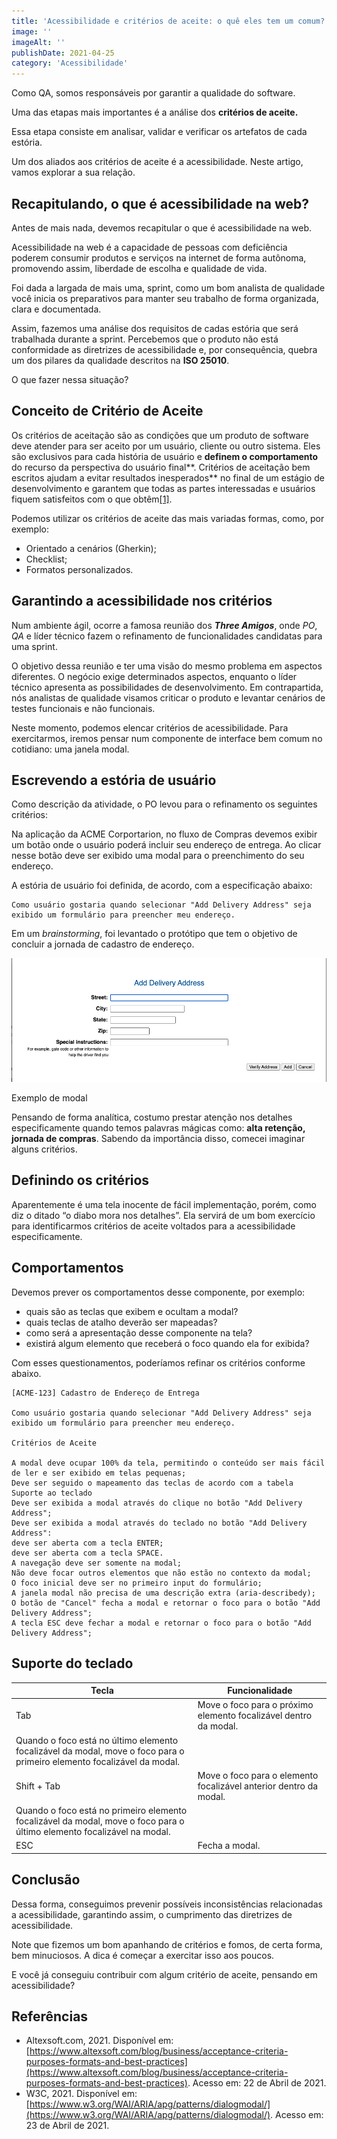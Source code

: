 ```yaml
---
title: 'Acessibilidade e critérios de aceite: o quê eles tem um comum?'
image: ''
imageAlt: ''
publishDate: 2021-04-25
category: 'Acessibilidade'
---
```


Como QA, somos responsáveis por garantir a qualidade do software.

Uma das etapas mais importantes é a análise dos **critérios de aceite.**

Essa etapa consiste em analisar, validar e verificar os artefatos de cada estória.

Um dos aliados aos critérios de aceite é a acessibilidade. Neste artigo, vamos explorar a sua relação.

## Recapitulando, o que é acessibilidade na web?

Antes de mais nada, devemos recapitular o que é acessibilidade na web.

Acessibilidade na web é a capacidade de pessoas com deficiência poderem consumir produtos e serviços na internet de forma autônoma, promovendo assim, liberdade de escolha e qualidade de vida.

Foi dada a largada de mais uma, sprint, como um bom analista de qualidade você inicia os preparativos para manter seu trabalho de forma organizada, clara e documentada.

Assim, fazemos uma análise dos requisitos de cadas estória que será trabalhada durante a sprint. Percebemos que o produto não está conformidade as diretrizes de acessibilidade e, por consequência, quebra um dos pilares da qualidade descritos na **ISO 25010**.

O que fazer nessa situação?

## Conceito de Critério de Aceite

Os critérios de aceitação são as condições que um produto de software deve atender para ser aceito por um usuário, cliente ou outro sistema. Eles são exclusivos para cada história de usuário e **definem o comportamento** do recurso da perspectiva do usuário final**. Critérios de aceitação bem escritos ajudam a evitar resultados inesperados** no final de um estágio de desenvolvimento e garantem que todas as partes interessadas e usuários fiquem satisfeitos com o que obtêm[\[1\]](https://www.altexsoft.com/blog/business/acceptance-criteria-purposes-formats-and-best-practices).

Podemos utilizar os critérios de aceite das mais variadas formas, como, por exemplo:

- Orientado a cenários (Gherkin);
- Checklist;
- Formatos personalizados.

## Garantindo a acessibilidade nos critérios

Num ambiente ágil, ocorre a famosa reunião dos **_Three Amigos_**, onde _PO_, _QA_ e líder técnico fazem o refinamento de funcionalidades candidatas para uma sprint.

O objetivo dessa reunião e ter uma visão do mesmo problema em aspectos diferentes. O negócio exige determinados aspectos, enquanto o líder técnico apresenta as possibilidades de desenvolvimento. Em contrapartida, nós analistas de qualidade visamos criticar o produto e levantar cenários de testes funcionais e não funcionais.

Neste momento, podemos elencar critérios de acessibilidade. Para exercitarmos, iremos pensar num componente de interface bem comum no cotidiano: uma janela modal.

## Escrevendo a estória de usuário

Como descrição da atividade, o PO levou para o refinamento os seguintes critérios:

Na aplicação da ACME Corportarion, no fluxo de Compras devemos exibir um botão onde o usuário poderá incluir seu endereço de entrega. Ao clicar nesse botão deve ser exibido uma modal para o preenchimento do seu endereço.

A estória de usuário foi definida, de acordo, com a especificação abaixo:

```gherkin
Como usuário gostaria quando selecionar "Add Delivery Address" seja exibido um formulário para preencher meu endereço.
```

Em um _brainstorming_, foi levantado o protótipo que tem o objetivo de concluir a jornada de cadastro de endereço.

![Uma janela modal, nela existem informações sobre o endereço do usuário](images/modal.png)

Exemplo de modal

Pensando de forma analítica, costumo prestar atenção nos detalhes especificamente quando temos palavras mágicas como: **alta retenção, jornada de compras**. Sabendo da importância disso, comecei imaginar alguns critérios.

## Definindo os critérios

Aparentemente é uma tela inocente de fácil implementação, porém, como diz o ditado “o diabo mora nos detalhes”. Ela servirá de um bom exercício para identificarmos critérios de aceite voltados para a acessibilidade especificamente.

## Comportamentos

Devemos prever os comportamentos desse componente, por exemplo:

- quais são as teclas que exibem e ocultam a modal?
- quais teclas de atalho deverão ser mapeadas?
- como será a apresentação desse componente na tela?
- existirá algum elemento que receberá o foco quando ela for exibida?

Com esses questionamentos, poderíamos refinar os critérios conforme abaixo.

```gherkin
[ACME-123] Cadastro de Endereço de Entrega

Como usuário gostaria quando selecionar "Add Delivery Address" seja exibido um formulário para preencher meu endereço.

Critérios de Aceite

A modal deve ocupar 100% da tela, permitindo o conteúdo ser mais fácil de ler e ser exibido em telas pequenas;
Deve ser seguido o mapeamento das teclas de acordo com a tabela Suporte ao teclado
Deve ser exibida a modal através do clique no botão "Add Delivery Address";
Deve ser exibida a modal através do teclado no botão "Add Delivery Address":
deve ser aberta com a tecla ENTER;
deve ser aberta com a tecla SPACE.
A navegação deve ser somente na modal;
Não deve focar outros elementos que não estão no contexto da modal;
O foco inicial deve ser no primeiro input do formulário;
A janela modal não precisa de uma descrição extra (aria-describedy);
O botão de "Cancel" fecha a modal e retornar o foco para o botão "Add Delivery Address";
A tecla ESC deve fechar a modal e retornar o foco para o botão "Add Delivery Address";
```

## Suporte do teclado

<table><thead><tr><th>Tecla</th><th>Funcionalidade</th></tr></thead><tbody><tr><td>Tab</td><td>Move o foco para o próximo elemento focalizável dentro da modal.</td></tr><tr><td>Quando o foco está no último elemento focalizável da modal, move o foco para o primeiro elemento focalizável da modal.</td></tr><tr><td>Shift + Tab</td><td>Move o foco para o elemento focalizável anterior dentro da modal.</td></tr><tr><td>Quando o foco está no primeiro elemento focalizável da modal, move o foco para o último elemento focalizável na modal.</td></tr><tr><td>ESC</td><td>Fecha a modal.</td></tr></tbody></table>

## Conclusão

Dessa forma, conseguimos prevenir possíveis inconsistências relacionadas a acessibilidade, garantindo assim, o cumprimento das diretrizes de acessibilidade.

Note que fizemos um bom apanhando de critérios e fomos, de certa forma, bem minuciosos. A dica é começar a exercitar isso aos poucos.

E você já conseguiu contribuir com algum critério de aceite, pensando em acessibilidade?

## Referências

- Altexsoft.com, 2021. Disponível em: [https://www.altexsoft.com/blog/business/acceptance-criteria-purposes-formats-and-best-practices](https://www.altexsoft.com/blog/business/acceptance-criteria-purposes-formats-and-best-practices). Acesso em: 22 de Abril de 2021.
- W3C, 2021. Disponível em: [https://www.w3.org/WAI/ARIA/apg/patterns/dialogmodal/](https://www.w3.org/WAI/ARIA/apg/patterns/dialogmodal/). Acesso em: 23 de Abril de 2021.

